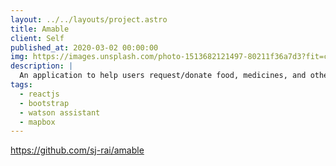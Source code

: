 ```yaml
---
layout: ../../layouts/project.astro
title: Amable
client: Self
published_at: 2020-03-02 00:00:00
img: https://images.unsplash.com/photo-1513682121497-80211f36a7d3?fit=crop&w=1400&h=700&q=75
description: |
  An application to help users request/donate food, medicines, and other essentials to those in need nearby
tags:
  - reactjs
  - bootstrap
  - watson assistant
  - mapbox
---
```

https://github.com/sj-rai/amable
